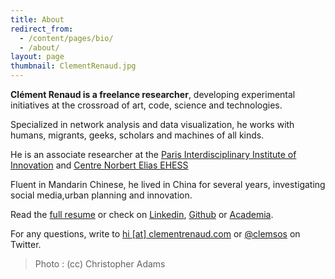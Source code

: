 ```yaml
---
title: About
redirect_from:
  - /content/pages/bio/
  - /about/
layout: page
thumbnail: ClementRenaud.jpg
---
```


**Clément Renaud is a freelance researcher**, developing experimental initiatives at the crossroad of art, code, science and technologies.

Specialized in network analysis and data visualization, he works with humans, migrants, geeks, scholars and machines of all kinds.

He is an associate researcher at the [Paris Interdisciplinary Institute of Innovation](http://www.i-3.fr/?lang=en) and [Centre Norbert Elias EHESS](http://centre-norbert-elias.ehess.fr/)

Fluent in Mandarin Chinese, he lived in China for several years, investigating social media,urban planning and innovation.

Read the [full resume](/content/pages/resume) or check on [Linkedin](http://fr.linkedin.com/in/clementrenaud), [Github](http://github.com/clemsos) or [Academia](https://telecom-paristech.academia.edu/Cl%C3%A9mentRenaud).

For any questions, write to [hi [at] clementrenaud.com](mailto:hi@clementrenaud.com) or [@clemsos](http://twitter.com/clemsos) on Twitter.

> Photo : (cc) Christopher Adams
